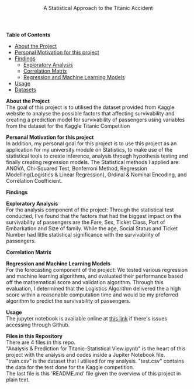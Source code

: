 <header> A Statistical Approach to the Titanic Accident </header>  

<b> Table of Contents </b>
* [About the  Project](#point_1)
* [Personal Motivation for this project](#point_2)
* [Findings](#point_3)
    * [Exploratory Analysis](#point_3_1)
    * [Correlation Matrix](#point_3_2)
    * [Regression and Machine Learning Models](#point_3_3)
* [Usage](#point_4)
* [Datasets](#point_5)


<a id= "point_1">  <b> About the  Project </b>  </a>  
The goal of this project is to utilised the dataset provided from Kaggle website to analyse the possible factors that affecting survivability and creating a prediction model for survivability of passengers using variables from the dataset for the Kaggle Titanic Competition


<a id= "point_2">  <b> Personal Motivation for this project </b>  </a>  
In addition, my personal goal for this project is to use this project as an application for my university module on Statistics, to make use of the statistical tools to create inference, analysis through hypothesis testing and finally creating regression models. The Statistical methods I applied are: ANOVA, Chi-Squared Test, Bonferroni Method, Regression Modelling(Logistics & Linear Regression), Ordinal & Nominal Encoding, and Correlation Coefficient.


<a id= "point_3">  <b> Findings </b>  </a>  

<a id= "point_3_1"> <b> Exploratory Analysis </b> </a>  
For the analysis component of the project: Through the statistical test conducted, I've found that the factors that had the biggest impact on the survivability of passengers are the Fare, Sex, Ticket Class, Port of Embarkation and Size of family. While the age, Social Status and Ticket Number had little statistical significance with the survivability of passengers.

<a id= "point_3_2"> <b> Correlation Matrix </b> </a>  

<a id= "point_3_3"> <b> Regression and Machine Learning Models </b>  </a>  
For the forecasting component of the project: We tested various regression and machine learning algorithms, and evaluated their performance based off the mathematical score and validation algorithm. Through this evaluation, I determined that the Logistics Algorithm delivered the a high score within a reasonable computation time and would be my preferred algorithm to predict the survivability of passengers.


<a id= "point_4"> <b> Usage </b> </a>  
The jupyter notebook is available online at [this link](https://nbviewer.jupyter.org/github/jamesgsw/A-Statistical-Approach-to-the-Titanic-Accident/blob/master/Analysis%20%26%20Prediction%20for%20the%20Titanic%20accident.ipynb) if there's issues accessing through Github.


<a id= "point_5"> <b> Files in this Repository </b> </a>  
There are 4 files in this repo.
<br>"Analysis & Prediction for Titanic-Statistical View.ipynb" is the heart of this project with the analysis and codes inside a Jupiter Notebook file.
<br> "train.csv" is the dataset that I utilised for my analysis. "test.csv" contains the data for the test done for the Kaggle competition.
<br> The last file is this 'README.md' file given the overview of this project in plain text.
